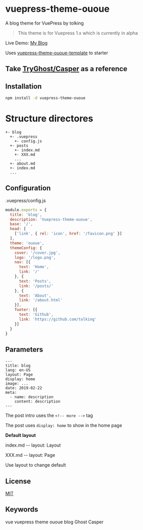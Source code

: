# vuepress-theme-ououe

A blog theme for VuePress by tolking

> This theme is for Vuepress 1.x which is currently in alpha

Live Demo: [My Blog](https://ououe.com)

Uses [vuepress-theme-ououe-template](https://github.com/tolking/vuepress-theme-ououe-template) to starter

Take [TryGhost/Casper](https://github.com/TryGhost/Casper) as a reference
---

## Installation

``` sh
npm install -d vuepress-theme-ououe
```

# Structure directores

```
+- blog
  +- .vuepress
    +- config.js
  +- posts
    +- index.md
    +- XXX.md
    ...
  +- about.md
  +- index.md
  ...
```


## Configuration

.vuepress/config.js
``` js
module.exports = {
  title: 'blog',
  description: 'Vuepress-theme-ououe',
  base: '/',
  head: [
    ['link', { rel: 'icon', href: '/favicon.png' }]
  ],
  theme: 'ououe',
  themeConfig: {
    cover: '/cover.jpg',
    logo: '/logo.png',
    nav: [{
      text: 'Home',
      link: '/'
    }, {
      text: 'Posts',
      link: '/posts/'
    }, {
      text: 'About',
      link: '/about.html'
    }],
    footer: [{
      text: 'Github',
      link: 'https://github.com/tolking'
    }]
  }
}
```

## Parameters

```
---
title: blog
lang: en-US
layout: Page
display: home
image: ...
date: 2019-02-22
meta:
  - name: description
    content: description
--- 
```

The post intro uses the `<!-- more -->` tag

The post uses `display: home` to show in the home page

**Default layout**

index.md -- layout: Layout

XXX.md -- layout: Page

Use layout to change default

## License

[MIT](http://opensource.org/licenses/MIT)

## Keywords

vue vuepress theme ououe blog Ghost Casper
